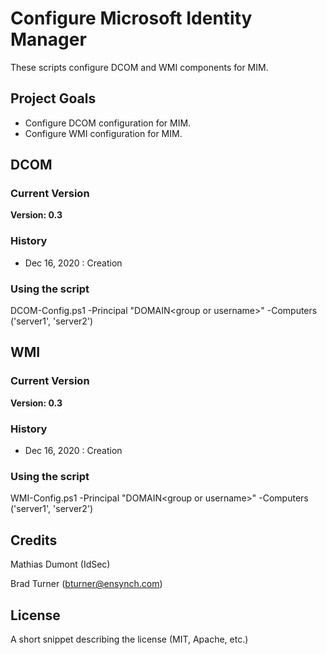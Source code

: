 # Configure Microsoft Identity Manager

These scripts configure DCOM and WMI components for MIM.

## Project Goals

* Configure DCOM configuration for MIM.
* Configure WMI configuration for MIM.

## DCOM
### Current Version
**Version: 0.3**

### History
- Dec 16, 2020 : Creation

### Using the script
DCOM-Config.ps1 -Principal "DOMAIN\<group or username>" -Computers ('server1', 'server2')

## WMI
### Current Version
**Version: 0.3**

### History
- Dec 16, 2020 : Creation

### Using the script
WMI-Config.ps1 -Principal "DOMAIN\<group or username>" -Computers ('server1', 'server2')


## Credits

Mathias Dumont (IdSec)

Brad Turner (bturner@ensynch.com)

## License

A short snippet describing the license (MIT, Apache, etc.)
